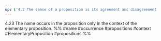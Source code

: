 ```yaml
---
up: ['4.2 The sense of a proposition is its agreement and disagreement with the possibilities of the existence and non-existence of the atomic facts.']
---
```

4.23 The name occurs in the proposition only in the context of the elementary proposition.
%%
#name #occurrence #propositions #context #ElementaryProposition #propositions %%